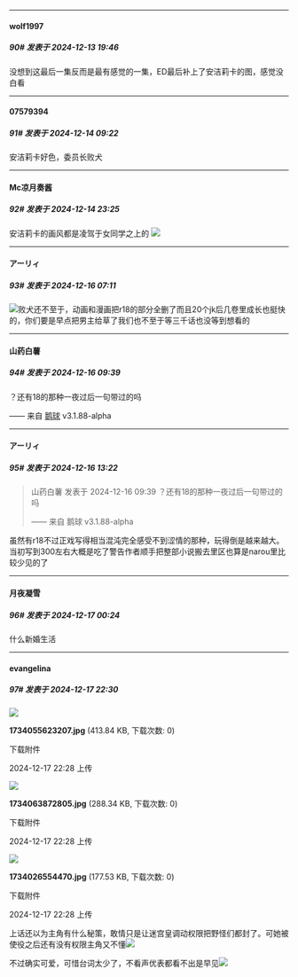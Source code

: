 ﻿
*****

####  wolf1997  
##### 90#       发表于 2024-12-13 19:46

没想到这最后一集反而是最有感觉的一集，ED最后补上了安洁莉卡的图，感觉没白看


*****

####  07579394  
##### 91#       发表于 2024-12-14 09:22

安洁莉卡好色，委员长败犬


*****

####  Mc凉月奏酱  
##### 92#       发表于 2024-12-14 23:25

安洁莉卡的画风都是凌驾于女同学之上的 <img src="https://static.saraba1st.com/image/smiley/face2017/067.png" referrerpolicy="no-referrer">


*****

####  アーリィ  
##### 93#       发表于 2024-12-16 07:11

<img src="https://static.saraba1st.com/image/smiley/face2017/004.gif" referrerpolicy="no-referrer">败犬还不至于，动画和漫画把r18的部分全删了而且20个jk后几卷里成长也挺快的，你们要是早点把男主给草了我们也不至于等三千话也没等到想看的


*****

####  山药白薯  
##### 94#       发表于 2024-12-16 09:39

？还有18的那种一夜过后一句带过的吗

—— 来自 [鹅球](https://www.pgyer.com/xfPejhuq) v3.1.88-alpha


*****

####  アーリィ  
##### 95#       发表于 2024-12-16 13:22

<blockquote>山药白薯 发表于 2024-12-16 09:39
？还有18的那种一夜过后一句带过的吗

—— 来自 鹅球 v3.1.88-alpha</blockquote>
虽然有r18不过正戏写得相当混沌完全感受不到涩情的那种，玩得倒是越来越大。当初写到300左右大概是吃了警告作者顺手把整部小说搬去里区也算是narou里比较少见的了


*****

####  月夜凝雪  
##### 96#       发表于 2024-12-17 00:24

什么新婚生活


*****

####  evangelina  
##### 97#       发表于 2024-12-17 22:30

<img src="https://img.saraba1st.com/forum/202412/17/222826thnqlhhq5nz56unj.jpg" referrerpolicy="no-referrer">

<strong>1734055623207.jpg</strong> (413.84 KB, 下载次数: 0)

下载附件

2024-12-17 22:28 上传

<img src="https://img.saraba1st.com/forum/202412/17/222829jzhf33iximhll8hh.jpg" referrerpolicy="no-referrer">

<strong>1734063872805.jpg</strong> (288.34 KB, 下载次数: 0)

下载附件

2024-12-17 22:28 上传

<img src="https://img.saraba1st.com/forum/202412/17/222817vahf0b1kkz55n5za.jpg" referrerpolicy="no-referrer">

<strong>1734026554470.jpg</strong> (177.53 KB, 下载次数: 0)

下载附件

2024-12-17 22:28 上传

上话还以为主角有什么秘策，敢情只是让迷宫皇调动权限把野怪们都封了。可她被使役之后还有没有权限主角又不懂<img src="https://static.saraba1st.com/image/smiley/face2017/001.png" referrerpolicy="no-referrer">

不过确实可爱，可惜台词太少了，不看声优表都看不出是早见<img src="https://static.saraba1st.com/image/smiley/face2017/037.png" referrerpolicy="no-referrer">

